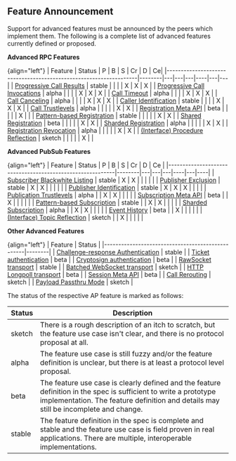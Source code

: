 ## Feature Announcement

Support for advanced features must be announced by the peers which implement them. The following is a complete list of advanced features currently defined or proposed.

**Advanced RPC Features**

{align="left"}
| Feature                                                           | Status | P | B | S | Cr | D | Ce|
|-------------------------------------------------------------------|--------|---|---|---|----|---|---|
| [Progressive Call Results](#rpc-progressive-call-results)         | stable |   |   |   | X  | X | X |
| [Progressive Call Invocations](#rpc-progressive-call-invocations) | alpha  |   |   |   | X  | X | X |
| [Call Timeout](#rpc-call-timeout)                                 | alpha  |   |   |   | X  | X | X |
| [Call Canceling](#rpc-call-canceling)                             | alpha  |   |   |   | X  | X | X |
| [Caller Identification](#rpc-call-identification)                 | stable |   |   |   | X  | X | X |
| [Call Trustlevels](#rpc-call-trust-levels)                        | alpha  |   |   |   |    | X | X |
| [Registration Meta API](#rpc-reg-metapi)                          | beta   |   |   |   |    | X |   |
| [Pattern-based Registration](#rpc-pattern-reg)                    | stable |   |   |   |    | X | X |
| [Shared Registration](#rpc-shared-registration)                   | beta   |   |   |   |    | X | X |
| [Sharded Registration](##rpc-sharded-registration)                | alpha  |   |   |   |    | X | X |
| [Registration Revocation](#rpc-registration-revocation)           | alpha  |   |   |   |    | X | X |
| [(Interface) Procedure Reflection](#interface-reflection)         | sketch |   |   |   |    | X |   |


**Advanced PubSub Features**

{align="left"}
| Feature                                                   | Status | P | B | S | Cr | D | Ce |
|-----------------------------------------------------------|--------|---|---|---|----|---|----|
| [Subscriber Blackwhite Listing](#pubsub-bw-listing)       | stable | X | X |   |    |   |    |
| [Publisher Exclusion](#pubsub-pub-exclusion)              | stable | X | X |   |    |   |    |
| [Publisher Identification](#pubsub-pub-identification)    | stable | X | X | X |    |   |    |
| [Publication Trustlevels](#pubsub-pub-trustlevels)        | alpha  |   | X | X |    |   |    |
| [Subscription Meta API](#pubsub-sub-metapi)               | beta   |   | X |   |    |   |    |
| [Pattern-based Subscription](#pattern-based-subscription) | stable |   | X | X |    |   |    |
| [Sharded Subscription](#pubsub-sharded-subscription)      | alpha  |   | X | X |    |   |    |
| [Event History](#pubsub-event-history)                    | beta   |   | X |   |    |   |    |
| [(Interface) Topic Reflection](#interface-reflection)     | sketch |   | X |   |    |   |    |


**Other Advanced Features**

{align="left"}
| Feature                                          | Status |
|--------------------------------------------------|--------|
| [Challenge-response Authentication](#wampcra)    | stable |
| [Ticket authentication](#ticketauth)             | beta   |
| [Cryptosign authentication](#cryptosignauth)     | beta   |
| [RawSocket transport](#rawsocket)                | stable |
| [Batched WebSocket transport](#batchedwebsocket) | sketch |
| [HTTP Longpoll transport](#longpoll)             | beta   |
| [Session Meta API](#session-metapi)              | beta   |
| [Call Rerouting](#rpc-call-rerouting)            | sketch |
| [Payload Passthru Mode](#payload-passthru-mode)  | sketch |


The status of the respective AP feature is marked as follows:

| Status | Description                                                                                                                                                                                              |
|--------|----------------------------------------------------------------------------------------------------------------------------------------------------------------------------------------------------------|
| sketch | There is a rough description of an itch to scratch, but the feature use case isn't clear, and there is no protocol proposal at all.                                                                      |
| alpha  | The feature use case is still fuzzy and/or the feature definition is unclear, but there is at least a protocol level proposal.                                                                           |
| beta   | The feature use case is clearly defined and the feature definition in the spec is sufficient to write a prototype implementation. The feature definition and details may still be incomplete and change. |
| stable | The feature definition in the spec is complete and stable and the feature use case is field proven in real applications. There are multiple, interoperable implementations.                              |
